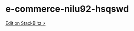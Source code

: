 # e-commerce-nilu92-hsqswd

[Edit on StackBlitz ⚡️](https://stackblitz.com/edit/e-commerce-nilu92-hsqswd)
